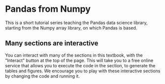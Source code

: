 # Pandas from Numpy

This is a short tutorial series teaching the Pandas data science library,
starting from the Numpy array library, on which Pandas is based.

## Many sections are interactive

You can interact with many of the sections in this textbook, with the
"Interact" button at the top of the page.  This will take you to a free online
service that allows you to execute the code in the section, to generate the
tables and figures.  We encourage you to play with these interactive sections
by changing the code and running it.
